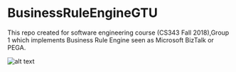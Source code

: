 # BusinessRuleEngineGTU
This repo created for software engineering course (CS343 Fall 2018),Group 1 which implements Business Rule Engine seen as Microsoft BizTalk or PEGA.



![alt text](https://raw.githubusercontent.com/ugurkanates/BusinessRuleEngineGTU/master/livedataseothumb.jpg?token=APDp-32vyriK4kxwdkcHxYuWbJbzaVuxks5b4uZewA%3D%3D)
